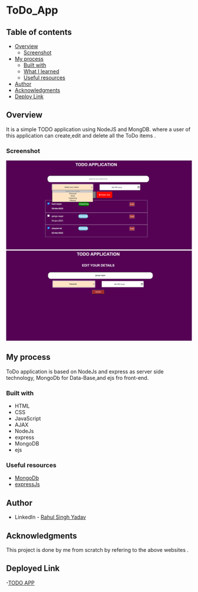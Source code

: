 # ToDo_App

## Table of contents

- [Overview](#overview)
  - [Screenshot](#screenshot)
- [My process](#my-process)
  - [Built with](#built-with)
  - [What I learned](#what-i-learned)
  - [Useful resources](#useful-resources)
- [Author](#author)
- [Acknowledgments](#acknowledgments)
- [Deploy Link](#deployed-link)

## Overview

It is a simple TODO application using NodeJS and MongDB. where a user of this application can create,edit and delete all the ToDo items .

### Screenshot

![](images/image1.png)
![](images/Screenshot.png)

## My process

ToDo application is based on NodeJs and express as server side technology, MongoDb for Data-Base,and ejs fro front-end.  
### Built with

- HTML
- CSS
- JavaScript
- AJAX
- NodeJs
- express
- MongoDB
- ejs
### Useful resources

- [MongoDb](https://mongoosejs.com/)
- [expressJs](https://expressjs.com/)

## Author

- LinkedIn - [Rahul Singh Yadav](https://www.linkedin.com/in/rahul-yadav-73624614a/)


## Acknowledgments

This project is done by me from scratch by refering to the above websites .
## Deployed Link
-[TODO APP](https://gentle-hollows-01032.herokuapp.com/)
